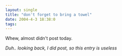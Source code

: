 ```yaml
---
layout: single
title: "don't forget to bring a towel"
date: 2004-4-3 18:38:0
tags: 
---
```


Whew, almost didn't post today.

_Duh.. looking back, I did post, so this entry is useless_

